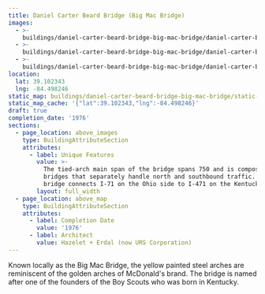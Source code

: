 ```yaml
---
title: Daniel Carter Beard Bridge (Big Mac Bridge)
images:
  - >-
    buildings/daniel-carter-beard-bridge-big-mac-bridge/daniel-carter-beard-bridge-big-mac-bridge-0_uy8jwa
  - >-
    buildings/daniel-carter-beard-bridge-big-mac-bridge/daniel-carter-beard-bridge-big-mac-bridge-1_keakp5
  - >-
    buildings/daniel-carter-beard-bridge-big-mac-bridge/daniel-carter-beard-bridge-big-mac-bridge-2_x9urr7
location:
  lat: 39.102343
  lng: -84.498246
static_map: buildings/daniel-carter-beard-bridge-big-mac-bridge/static-map_k16ms7
static_map_cache: '{"lat":39.102343,"lng":-84.498246}'
draft: true
completion_date: '1976'
sections:
  - page_location: above_images
    type: BuildingAttributeSection
    attributes:
      - label: Unique Features
        value: >-
          The tied-arch main span of the bridge spans 750 and is composed of two
          bridges that separately handle north and southbound traffic.  The
          bridge connects I-71 on the Ohio side to I-471 on the Kentucky shore.
        layout: full_width
  - page_location: above_map
    type: BuildingAttributeSection
    attributes:
      - label: Completion Date
        value: '1976'
      - label: Architect
        value: Hazelet + Erdal (now URS Corporation)
---
```


Known locally as the Big Mac Bridge, the yellow painted steel arches are reminiscent of the golden arches of McDonald's brand. The bridge is named after one of the founders of the Boy Scouts who was born in Kentucky.
